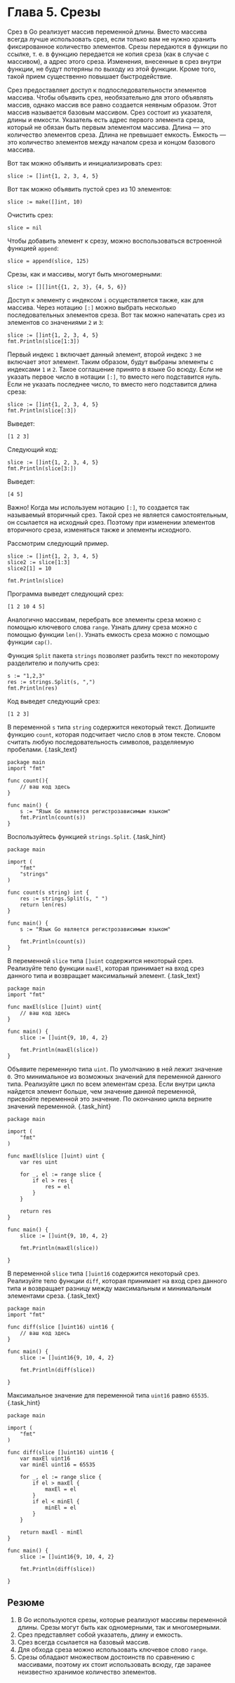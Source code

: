 # Глава 5. Срезы 
Срез в Go реализует массив переменной длины. Вместо массива всегда лучше использовать срез, если только вам не нужно хранить фиксированное количество элементов. Срезы передаются в функции по ссылке, т. е. в функцию передается не копия среза (как в случае с массивом), а адрес этого среза. Изменения, внесенные в срез внутри функции, не будут потеряны по выходу из этой функции. Кроме того, такой прием существенно повышает быстродействие. 

Срез предоставляет доступ к подпоследовательности элементов массива. Чтобы объявить срез, необязательно для этого объявлять массив, однако массив все равно создается неявным образом. Этот массив называется базовым массивом. Срез состоит из указателя, длины и емкости. Указатель есть адрес первого элемента среза, который не обязан быть первым элементом массива. Длина — это количество элементов среза. Длина не превышает емкость. Емкость  — это количество элементов между началом среза и концом базового массива.

Вот так можно объявить и инициализировать срез:

```golang
slice := []int{1, 2, 3, 4, 5} 
```
Вот так можно объявить пустой срез из 10 элементов: 
```golang
slice := make([]int, 10) 
```
Очистить срез: 
```golang 
slice = nil 
```
Чтобы добавить элемент к срезу, можно воспользоваться встроенной функцией `append`:

```golang
slice = append(slice, 125)
```
Срезы, как и массивы, могут быть многомерными: 

```golang
slice := [][]int{{1, 2, 3}, {4, 5, 6}} 
```

Доступ к элементу с индексом `i` осуществляется также, как для массива. Через нотацию `[:]` можно выбрать несколько последовательных элементов среза. Вот так можно напечатать срез из элементов со значениями `2` и `3`: 

```golang
slice := []int{1, 2, 3, 4, 5}
fmt.Println(slice[1:3])
```

Первый индекс `1` включает данный элемент, второй индекс `3` не включает этот элемент. Таким образом, будут выбраны элементы с индексами `1` и `2`. Такое соглашение принято в языке Go всюду. Если не указать первое число в нотации `[:]`, то вместо него подставится нуль. Если не указать последнее число, то вместо него подставится длина среза:

```golang 
slice := []int{1, 2, 3, 4, 5}
fmt.Println(slice[:3])
```

Выведет:

```
[1 2 3]
```
Следующий код:
```golang 
slice := []int{1, 2, 3, 4, 5}
fmt.Println(slice[3:])
```

Выведет:

```
[4 5]
```

Важно! Когда мы используем нотацию `[:]`, то создается так называемый вторичный срез. Такой срез не является самостоятельным, он ссылается на исходный срез. Поэтому при изменении элементов вторичного среза, изменяться также и элементы исходного. 

Рассмотрим следующий пример. 

```golang
slice := []int{1, 2, 3, 4, 5}
slice2 := slice[1:3]
slice2[1] = 10

fmt.Println(slice)
```

Программа выведет следующий срез: 
```
[1 2 10 4 5]
```

Аналогично массивам, перебрать все элементы среза можно с помощью ключевого слова `range`. Узнать длину среза можно с помощью функции `len()`. Узнать емкость среза можно с помощью функции `cap()`.

Функция `Split` пакета `strings` позволяет разбить текст по некоторому разделителю и получить срез:

```golang
s := "1,2,3"
res := strings.Split(s, ",")
fmt.Println(res) 
```
Код выведет следующий срез: 
```
[1 2 3]
```

В переменной `s` типа `string` содержится некоторый текст. Допишите функцию `count`, которая подсчитает число слов в этом тексте. Словом считать любую последовательность символов, разделяемую пробелами. {.task_text}

```golang {.task_source #golang_chapter_0050_task_0010}
package main
import "fmt"

func count(){
    // ваш код здесь 
}

func main() {
	s := "Язык Go является регистрозависимым языком"
	fmt.Println(count(s))
}
```  

Воспользуйтесь функцией `strings.Split`. {.task_hint}

```golang {.task_answer}
package main

import (
	"fmt"
	"strings"
)

func count(s string) int {
	res := strings.Split(s, " ")
	return len(res)
}

func main() {
	s := "Язык Go является регистрозависимым языком"

	fmt.Println(count(s))
}
```

В переменной `slice` типа `[]uint` содержится некоторый срез. Реализуйте тело функции `maxEl`, которая принимает на вход срез данного типа и возвращает максимальный элемент. {.task_text}

```golang {.task_source #golang_chapter_0050_task_0020}
package main
import "fmt"

func maxEl(slice []uint) uint{
    // ваш код здесь 
}

func main() {
	slice := []uint{9, 10, 4, 2}

	fmt.Println(maxEl(slice))
}
```  

Объявите переменную типа `uint`. По умолчанию в ней лежит значение `0`. Это минимальное из возможных значений для переменной данного типа. Реализуйте цикл по всем элементам среза. Если внутри цикла найдется элемент больше, чем значение данной переменной, присвойте переменной это значение. По окончанию цикла верните значений переменной. {.task_hint}

```golang {.task_answer}
package main

import (
	"fmt"
)

func maxEl(slice []uint) uint {
	var res uint

	for _, el := range slice {
		if el > res {
			res = el
		}
	}

	return res
}

func main() {
	slice := []uint{9, 10, 4, 2}

	fmt.Println(maxEl(slice))

}
```

В переменной `slice` типа `[]uint16` содержится некоторый срез. Реализуйте тело функции `diff`, которая принимает на вход срез данного типа и возвращает разницу между максимальным и минимальным элементами среза. {.task_text}

```golang {.task_source #golang_chapter_0050_task_0030}
package main
import "fmt"

func diff(slice []uint16) uint16 {
    // ваш код здесь 
}

func main() {
	slice := []uint16{9, 10, 4, 2}

	fmt.Println(diff(slice))

}
```  

Максимальное значение для переменной типа `uint16` равно `65535`. {.task_hint}

```golang {.task_answer}
package main

import (
	"fmt"
)

func diff(slice []uint16) uint16 {
	var maxEl uint16
	var minEl uint16 = 65535

	for _, el := range slice {
		if el > maxEl {
			maxEl = el
		}
		if el < minEl {
			minEl = el
		}
	}

	return maxEl - minEl
}

func main() {
	slice := []uint16{9, 10, 4, 2}

	fmt.Println(diff(slice))

}

```

## Резюме 
1. В Go используются срезы, которые реализуют массивы переменной длины. Срезы могут быть как одномерными, так и многомерными. 
2. Срез представляет собой указатель, длину и емкость.
3. Срез всегда ссылается на базовый массив. 
4. Для обхода среза можно использовать ключевое слово `range`. 
5. Срезы обладают множеством достоинств по сравнению с массивами, поэтому их стоит использовать всюду, где заранее неизвестно хранимое количество элементов. 